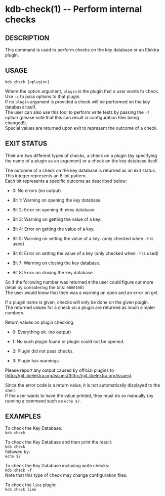 kdb-check(1) -- Perform internal checks
=======================================

## DESCRIPTION

This command is used to perform checks on the key database or an Elektra plugin.  

## USAGE

`kdb check [<plugin>]`  

Where the option argument, `plugin` is the plugin that a user wants to check.  
Use `-c` to pass options to that plugin.  
If no `plugin` argument is provided a check will be performed on the key database itself.  
The user can also use this tool to perform write tests by passing the `-f` option (please note that this can result in configuration files being changed!).  
Special values are returned upon exit to represent the outcome of a check.  

## EXIT STATUS

Their are two different types of checks, a check on a plugin (by specifying the name of a plugin as an argument) or a check on the key database itself.  

The outcome of a check on the key database is returned as an exit status.  
This integer represents an 8-bit pattern.  
Each bit represents a specific outcome as described below:  

 * 0:
   No errors (no output)  

 * Bit 1: 
   Warning on opening the key database.  

 * Bit 2:
   Error on opening th ekey database.  

 * Bit 3:
   Warning on getting the value of a key.  

 * Bit 4:
   Error on getting the value of a key.  

 * Bit 5:
   Warning on setting the value of a key. (only checked when `-f` is used)  

 * Bit 6:
   Error on setting the value of a key (only checked when `-f` is used)  

 * Bit 7:
   Warning on closing the key database.  

 * Bit 8:
   Error on closing the key database.  

So if the following number was returned `9` the user could figure out more detail by considering the bits: `00001001`  
The user would know that their was a warning on open and an error on get.  

If a plugin name is given, checks will only be done on the given plugin.  
The returned values for a check on a plugin are returned as much simpler numbers.  

Return values on plugin checking:  

 * 0:
   Everything ok. (no output)  

 * 1:
   No such plugin found or plugin could not be opened.  

 * 2:
   Plugin did not pass checks.  

 * 3:
   Plugin has warnings.  

Please report any output caused by official plugins to [http://git.libelektra.org/issues](http://git.libelektra.org/issues).  

Since the error code is a return value, it is not automatically displayed to the shell.  
If the user wants to have the value printed, they must do so manually (by running a command such as `echo $?`.   


## EXAMPLES

To check the Key Database:  
	`kdb check`  

To check the Key Database and then print the result:  
	`kdb check`  
followed by:  
	`echo $?`  

To check the Key Database including write checks:  
	`kdb check -f`  
Note that this type of check may change configuration files.  

To check the `line` plugin:  
	`kdb check line`  

